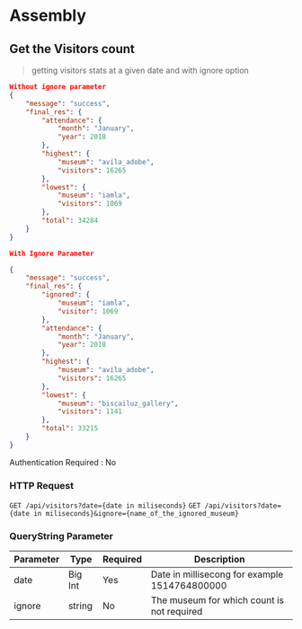 # Assembly

## Get the Visitors count

> getting visitors stats at a given date and with ignore option

```json
Without ignore parameter
{
    "message": "success",
    "final_res": {
        "attendance": {
            "month": "January",
            "year": 2018
        },
        "highest": {
            "museum": "avila_adobe",
            "visitors": 16265
        },
        "lowest": {
            "museum": "iamla",
            "visitors": 1069
        },
        "total": 34284
    }
}

With Ignore Parameter

{
    "message": "success",
    "final_res": {
        "ignored": {
            "museum": "iamla",
            "visitor": 1069
        },
        "attendance": {
            "month": "January",
            "year": 2018
        },
        "highest": {
            "museum": "avila_adobe",
            "visitors": 16265
        },
        "lowest": {
            "museum": "biscailuz_gallery",
            "visitors": 1141
        },
        "total": 33215
    }
}
```

Authentication Required : No



### HTTP Request

`GET /api/visitors?date={date in miliseconds}`
`GET /api/visitors?date={date in miliseconds}&ignore={name_of_the_ignored_museum}`

### QueryString Parameter

| Parameter    | Type   | Required | Description          |
| ------------ | ------ | -------- | -------------------- |
| date    | Big Int | Yes      | Date in millisecong for example 1514764800000            |
| ignore        | string | No      | The museum for which count is not required  |


